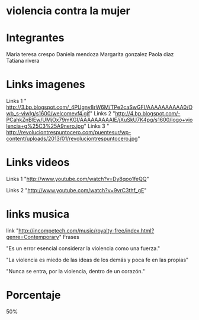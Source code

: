 violencia contra la mujer
========================



Integrantes
===========


Maria teresa crespo
Daniela mendoza
Margarita gonzalez
Paola diaz
Tatiana rivera


Links imagenes
==============
Links 1  "  http://3.bp.blogspot.com/_4PUgny8rW6M/TPe2caSwGFI/AAAAAAAAAA0/Owb_s-viwIg/s1600/welcomevf4.gif"
Links 2 "http://4.bp.blogspot.com/-PCahkZnBlEw/UMjOx79mKGI/AAAAAAAAAIE/jXuSkU7K4pg/s1600/logo+violencia+g%25C3%25A9nero.jpg"
Links 3 "  http://revoluciontrespuntocero.com/puentesur/wp-content/uploads/2013/01/revoluciontrespuntocero.jpg"


Links videos
============

Links 1 "http://www.youtube.com/watch?v=Dy8qoo1feQQ"

Links 2 "http://www.youtube.com/watch?v=9vrC3thf_gE"


links musica
============
link "http://incompetech.com/music/royalty-free/index.html?genre=Contemporary"
Frases

"Es un error esencial considerar la violencia como una fuerza."

"La violencia es miedo de las ideas de los demás y poca fe en las propias"

"Nunca se entra, por la violencia, dentro de un corazón."


Porcentaje
==========
50%

